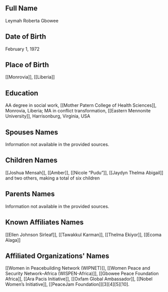 ## Full Name
Leymah Roberta Gbowee

## Date of Birth
February 1, 1972

## Place of Birth
[[Monrovia]], [[Liberia]]

## Education
AA degree in social work, [[Mother Patern College of Health Sciences]], Monrovia, Liberia; MA in conflict transformation, [[Eastern Mennonite University]], Harrisonburg, Virginia, USA

## Spouses Names
Information not available in the provided sources.

## Children Names
[[Joshua Mensah]], [[Amber]], [[Nicole “Pudu”]], [[Jaydyn Thelma Abigail]] and two others, making a total of six children

## Parents Names
Information not available in the provided sources.

## Known Affiliates Names
[[Ellen Johnson Sirleaf]], [[Tawakkul Karman]], [[Thelma Ekiyor]], [[Ecoma Alaga]]

## Affiliated Organizations' Names
[[Women in Peacebuilding Network (WIPNET)]], [[Women Peace and Security Network–Africa (WISPEN-Africa)]], [[Gbowee Peace Foundation Africa]], [[Ara Pacis Initiative]], [[Oxfam Global Ambassador]], [[Nobel Women’s Initiative]], [[PeaceJam Foundation]][3][4][5][10].

